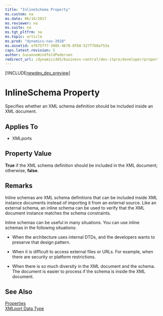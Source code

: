 ```yaml
---
title: "InlineSchema Property"
ms.custom: na
ms.date: 06/16/2017
ms.reviewer: na
ms.suite: na
ms.tgt_pltfrm: na
ms.topic: article
ms.prod: "dynamics-nav-2018"
ms.assetid: ef675ff7-3085-4678-8fb8-527f7b0af53a
caps.latest.revision: 5
author: SusanneWindfeldPedersen
redirect_url: /dynamics365/business-central/dev-itpro/developer/properties/devenv-properties
---
```


[!INCLUDE[newdev_dev_preview](../includes/newdev_dev_preview.md)]

# InlineSchema Property
Specifies whether an XML schema definition should be included inside an XML document.  
  
## Applies To  
  
-   XMLports  
  
## Property Value  
 **True** if the XML schema definition should be included in the XML document; otherwise, **false**.  
  
## Remarks  
 Inline schemas are XML schema definitions that can be included inside XML instance documents instead of importing it from an external source. Like an external schema, an inline schema can be used to verify that the XML document instance matches the schema constraints.  
  
 Inline schemas can be useful in many situations. You can use inline schemas in the following situations:  
  
-   When the architecture uses internal DTDs, and the developers wants to preserve that design pattern.  
  
-   When it is difficult to access external files or URLs. For example, when there are security or platform restrictions.  
  
-   When there is so much diversity in the XML document and the schema. The document is easier to process if the schema is inside the XML document.  
  
## See Also  
 [Properties](devenv-properties.md)   
 [XMLport Data Type](../datatypes/devenv-xmlport-data-type.md)